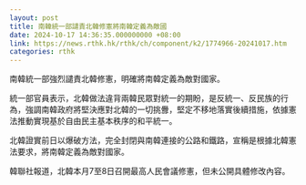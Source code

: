 ```yaml
---
layout: post
title: 南韓統一部譴責北韓修憲將南韓定義為敵國
date: 2024-10-17 14:36:35.000000000 +08:00
link: https://news.rthk.hk/rthk/ch/component/k2/1774966-20241017.htm
categories: rthk
---
```


南韓統一部強烈譴責北韓修憲，明確將南韓定義為敵對國家。

統一部官員表示，北韓做法違背兩韓民眾對統一的期盼，是反統一、反民族的行為，強調南韓政府將堅決應對北韓的一切挑釁，堅定不移地落實後續措施，依據憲法推動實現基於自由民主基本秩序的和平統一。

北韓證實前日以爆破方法，完全封閉與南韓連接的公路和鐵路，宣稱是根據北韓憲法要求，將南韓定義為敵對國家。

韓聯社報道，北韓本月7至8日召開最高人民會議修憲，但未公開具體修改內容。

